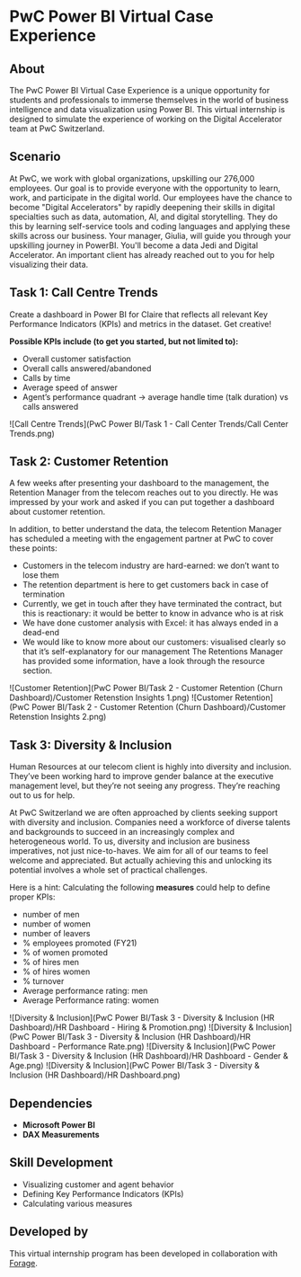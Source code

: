# PwC Power BI Virtual Case Experience

## About

The PwC Power BI Virtual Case Experience is a unique opportunity for students and professionals to immerse themselves in the world of business intelligence and data visualization using Power BI. This virtual internship is designed to simulate the experience of working on the Digital Accelerator team at PwC Switzerland.

## Scenario
At PwC, we work with global organizations, upskilling our 276,000 employees. Our goal is to provide everyone with the opportunity to learn, work, and participate in the digital world. Our employees have the chance to become "Digital Accelerators" by rapidly deepening their skills in digital specialties such as data, automation, AI, and digital storytelling. They do this by learning self-service tools and coding languages and applying these skills across our business.
Your manager, Giulia, will guide you through your upskilling journey in PowerBI. You'll become a data Jedi and Digital Accelerator. An important client has already reached out to you for help visualizing their data.

## Task 1: Call Centre Trends
Create a dashboard in Power BI for Claire that reflects all relevant Key Performance Indicators (KPIs) and metrics in the dataset. Get creative! 

**Possible KPIs include (to get you started, but not limited to):**
- Overall customer satisfaction
- Overall calls answered/abandoned
- Calls by time
- Average speed of answer
- Agent’s performance quadrant -> average handle time (talk duration) vs calls answered

![Call Centre Trends](PwC Power BI/Task 1 - Call Center Trends/Call Center Trends.png)

## Task 2: Customer Retention
A few weeks after presenting your dashboard to the management, the Retention Manager from the telecom reaches out to you directly. He was impressed by your work and asked if you can put together a dashboard about customer retention.

In addition, to better understand the data, the telecom Retention Manager has scheduled a meeting with the engagement partner at PwC to cover these points:
- Customers in the telecom industry are hard-earned: we don’t want to lose them
- The retention department is here to get customers back in case of termination 
- Currently, we get in touch after they have terminated the contract, but this is reactionary: it would be better to know in advance who is at risk 
- We have done customer analysis with Excel: it has always ended in a dead-end
- We would like to know more about our customers: visualised clearly so that it’s self-explanatory for our management
The Retentions Manager has provided some information, have a look through the resource section.

![Customer Retention](PwC Power BI/Task 2 - Customer Retention (Churn Dashboard)/Customer Retenstion Insights 1.png)
![Customer Retention](PwC Power BI/Task 2 - Customer Retention (Churn Dashboard)/Customer Retenstion Insights 2.png)

## Task 3: Diversity & Inclusion
Human Resources at our telecom client is highly into diversity and inclusion. They’ve been working hard to improve gender balance at the executive management level, but they’re not seeing any progress. They’re reaching out to us for help.

At PwC Switzerland we are often approached by clients seeking support with diversity and inclusion. Companies need a workforce of diverse talents and backgrounds to succeed in an increasingly complex and heterogeneous world. To us, diversity and inclusion are business imperatives, not just nice-to-haves. We aim for all of our teams to feel welcome and appreciated. But actually achieving this and unlocking its potential involves a whole set of practical challenges.

Here is a hint: Calculating the following **measures** could help to define proper KPIs:
- number of men
- number of women
- number of leavers
- % employees promoted (FY21)
- % of women promoted
- % of hires men
- % of hires women
- % turnover 
- Average performance rating: men
- Average Performance rating: women

![Diversity & Inclusion](PwC Power BI/Task 3 - Diversity & Inclusion (HR Dashboard)/HR Dashboard - Hiring & Promotion.png)
![Diversity & Inclusion](PwC Power BI/Task 3 - Diversity & Inclusion (HR Dashboard)/HR Dashboard - Performance Rate.png)
![Diversity & Inclusion](PwC Power BI/Task 3 - Diversity & Inclusion (HR Dashboard)/HR Dashboard - Gender & Age.png)
![Diversity & Inclusion](PwC Power BI/Task 3 - Diversity & Inclusion (HR Dashboard)/HR Dashboard.png)

## Dependencies

- **Microsoft Power BI**
- **DAX Measurements**

## Skill Development

- Visualizing customer and agent behavior
- Defining Key Performance Indicators (KPIs)
- Calculating various measures

## Developed by

This virtual internship program has been developed in collaboration with [Forage]([https://www.theforage.com/](https://www.theforage.com/virtual-internships/prototype/a87GpgE6tiku7q3gu/PwC-Power-BI-Virtual-Case-Experience)).
